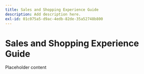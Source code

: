 ```yaml
---
title: Sales and Shopping Experience Guide
description: Add description here.
exl-id: 01c075a5-d9ac-4edb-82de-35a52748b800
---
```

# Sales and Shopping Experience Guide

Placeholder content
